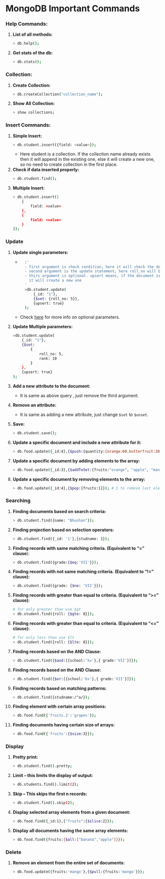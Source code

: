 # MongoDB Important Commands

### Help Commands:
1. **List of all methods:**
	```bash
	> db.help();
	```
2. **Get stats of the db:**
	```bash
	> db.stats();
	```

### Collection:
1. **Create Collection:**
	```bash
	> db.createCollection("collection_name");
	```
2. **Show All Collection:**
	```bash
	> show collections;
	```

### Insert Commands:
1. **Simple Insert:**
	```bash
	> db.student.insert({field: <value>});
	```
	- Here student is a collection. If the collection name already exists then it will append in the existing one, else it will create a new one, so no need to create collection in the first place.  
2. **Check if data inserted properly:**
	```bash
	> db.student.find();
	```
3. **Multiple Insert:**
	```bash
	> db.student.insert([
		{
			field: <value>
		},
		{
			field: <value>
		}
	]);
	```

### Update
1. **Update single parameters:**
	- ```bash
		:'
		- first argument is check condition, here it will check the document for _id 1
		- second argument is the update statement, here roll_no will be updates to 5
		- thirs argument is optional. upsert means, if the document is not matched 
		  it will create a new one
		' 
		>db.student.update(
			{_id: "1"},
			{$set: {roll_no: 5}},
			{upsert: true}
		);
		```
	- Check [here](https://docs.mongodb.com/manual/reference/method/db.collection.update/) for more info on optional parameters.

2. **Update Multiple parameters:**
	```bash
	>db.student.update(
		{_id: "1"},
		{$set: 
			{
				roll_no: 5,
				rank: 10
			}
		},
		{upsert: true}
	);
	```
3. **Add a new attribute to the document:**
	- It is same as above query , just remove the third argument.
4. **Remove an attribute:**
	- It is same as adding a new attribute, just change `$set` to `$unset`.
5. **Save:**
	```bash
	> db.student.save();
	```
6. **Update a specific document and include a new attribute for it:**  
	```bash
	> db.food.update({_id:4},{$push:{quantity:{orange:60,butterfruit:200,mango:120}}});
	```
7. **Update a specific document by adding elements to the array:**  
	```bash
	> db.food.update({_id:3},{$addToSet:{fruits:"orange", "apple", "mango"}});
	```
8. **Update a specific document by removing elements to the array:**  
	```bash
	> db.food.update({_id:4},{$pop:{fruits:1}}); # 1 to remove last element and -1 to remove first
	```

### Searching
1. **Finding documents based on search criteria:**
	```bash
	> db.student.find({name: "Bhushan"});
	```
2. **Finding projection based on selection operators:**
	```bash
	> db.student.find({_id: '1'},{studname: 1});
	```
3. **Finding records with same matching criteria. (Equivalent to “=” clause**):
	```bash
	> db.student.find({grade:{$eq:'VII'}});
	```
4. **Finding records with not same matching criteria. (Equivalent to “!=” clause):**
	```bash
	> db.student.find({grade: {$ne: 'VII'}});
	```
5. **Finding records with greater than equal to criteria. (Equivalent to “>=” clause):**
	```bash
	# for only greater than use $gt
	> db.student.find({roll: {$gte: 8}});
	```
6. **Finding records with greater than equal to criteria. (Equivalent to “<=” clause):**  
	```bash
	# for only less than use $lt
	> db.student.find({roll: {$lte: 8}});
	```
7. **Finding records based on the AND Clause:**  
	```bash
	> db.student.find({$and:[{school:'kv'},{ grade:'VII'}]});
	```
8. **Finding records based on the AND Clause:**  
	```bash
	> db.student.find({$or:[{school:'kv'},{ grade:'VII'}]});
	```
9. **Finding records based on matching patterns:**  
	```bash
	> db.student.find({studname:/^a/});
	```
10. **Finding element with certain array positions:**  
	```bash
	> db.food.find({'fruits.2':'grapes'});
	```
11. **Finding documents having certain size of arrays:**  
	```bash
	> db.food.find({'fruits':{$size:3}});
	```

### Display
1. **Pretty print:**
	```bash
	> db.student.find().pretty;
	```
2. **Limit – this limits the display of output:**
	```bash
	> db.students.find().limit(2);
	```
3. **Skip – This skips the first n records:**
	```bash
	> db.student.find().skip(2);
	```
4. **Display selected array elements from a given document:**  
	```bash
	> db.food.find({_id:1},{"fruits":{$slice:2}});
	```
5. **Display all documents having the same array elements:**  
	```bash
	> db.food.find({fruits:{$all:["banana","apple"]}});
	```

### Delete
1. **Remove an element from the entire set of documents:**  
	```bash
	> db.food.update({fruits:'mango'},{$pull:{fruits:'mango'}});
	```